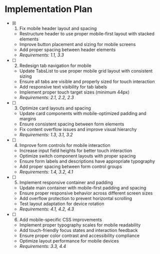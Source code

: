 # Implementation Plan

- [x] 1. Fix mobile header layout and spacing



  - Restructure header to use proper mobile-first layout with stacked elements
  - Improve button placement and sizing for mobile screens
  - Add proper spacing between header elements
  - _Requirements: 1.1, 3.3_






- [ ] 2. Redesign tab navigation for mobile
  - Update TabsList to use proper mobile grid layout with consistent sizing
  - Ensure all tabs are visible and properly sized for touch interaction
  - Add responsive text visibility for tab labels
  - Implement proper touch target sizes (minimum 44px)
  - _Requirements: 2.1, 2.2, 2.3_

- [ ] 3. Optimize card layouts and spacing
  - Update card components with mobile-optimized padding and margins
  - Ensure consistent spacing between form elements
  - Fix content overflow issues and improve visual hierarchy
  - _Requirements: 1.3, 3.1, 3.2_

- [ ] 4. Improve form controls for mobile interaction
  - Increase input field heights for better touch interaction
  - Optimize switch component layouts with proper spacing
  - Ensure form labels and descriptions have appropriate typography
  - Add proper spacing between form control groups
  - _Requirements: 1.4, 3.2, 4.1_

- [ ] 5. Implement responsive container and padding
  - Update main container with mobile-first padding and spacing
  - Ensure proper responsive behavior across different screen sizes
  - Add overflow protection to prevent horizontal scrolling
  - Test layout adaptation for device rotation
  - _Requirements: 4.1, 4.2, 4.3_

- [ ] 6. Add mobile-specific CSS improvements
  - Implement proper typography scales for mobile readability
  - Add touch-friendly focus states and interaction feedback
  - Ensure proper color contrast and accessibility compliance
  - Optimize layout performance for mobile devices
  - _Requirements: 3.3, 4.4_